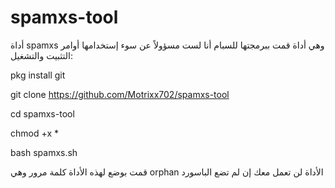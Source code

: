 # spamxs-tool
أداة spamxs وهي أداة قمت ببرمجتها للسبام أنا لست مسؤولاً عن سوء إستخدامها 
أوامر التثبيت والتشغيل:


pkg install git 



git clone https://github.com/Motrixx702/spamxs-tool



cd spamxs-tool



chmod +x *




bash spamxs.sh



قمت بوضع لهذه الأداة كلمة مرور وهي orphan الأداة لن تعمل معك إن لم تضع الباسورد

